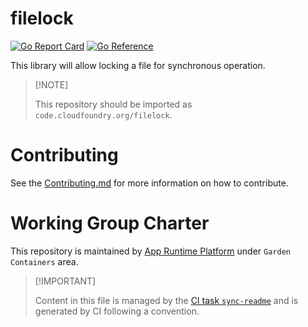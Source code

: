 # filelock

[![Go Report
Card](https://goreportcard.com/badge/code.cloudfoundry.org/filelock)](https://goreportcard.com/report/code.cloudfoundry.org/filelock)
[![Go
Reference](https://pkg.go.dev/badge/code.cloudfoundry.org/filelock.svg)](https://pkg.go.dev/code.cloudfoundry.org/filelock)

This library will allow locking a file for synchronous operation.

> \[!NOTE\]
>
> This repository should be imported as
> `code.cloudfoundry.org/filelock`.

# Contributing

See the [Contributing.md](./.github/CONTRIBUTING.md) for more
information on how to contribute.

# Working Group Charter

This repository is maintained by [App Runtime
Platform](https://github.com/cloudfoundry/community/blob/main/toc/working-groups/app-runtime-platform.md)
under `Garden Containers` area.

> \[!IMPORTANT\]
>
> Content in this file is managed by the [CI task
> `sync-readme`](https://github.com/cloudfoundry/wg-app-platform-runtime-ci/blob/c83c224ad06515ed52f51bdadf6075f56300ec93/shared/tasks/sync-readme/metadata.yml)
> and is generated by CI following a convention.
